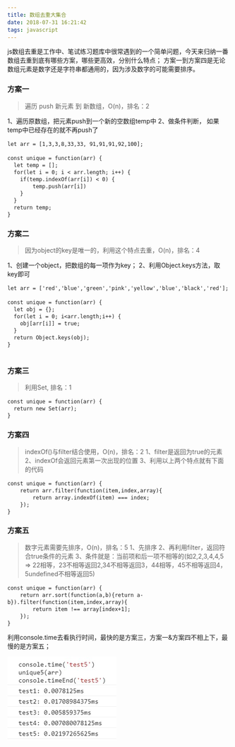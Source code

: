 ```yaml
---
title: 数组去重大集合
date: 2018-07-31 16:21:42
tags: javascript
---
```

js数组去重是工作中、笔试练习题库中很常遇到的一个简单问题，今天来归纳一番数组去重到底有哪些方案，哪些更高效，分别什么特点；
方案一到方案四是无论数组元素是数字还是字符串都通用的，因为涉及数字的可能需要排序。

<!-- more -->

### 方案一
> 遍历 push 新元素 到 新数组，O(n)，排名：2

1、遍历原数组，把元素push到一个新的空数组temp中
2、做条件判断， 如果temp中已经存在的就不再push了
```
let arr = [1,3,3,8,33,33, 91,91,91,92,100];

const unique = function(arr) {
  let temp = [];
  for(let i = 0; i < arr.length; i++) {
    if(temp.indexOf(arr[i]) < 0) {
        temp.push(arr[i])
    }
  }
  return temp;
}

```
### 方案二
> 因为object的key是唯一的，利用这个特点去重，O(n)，排名：4

1、创建一个object，把数组的每一项作为key；
2、利用Object.keys方法，取key即可
```
let arr = ['red','blue','green','pink','yellow','blue','black','red'];

const unique = function(arr) {
  let obj = {};
  for(let i = 0; i<arr.length;i++) {
    obj[arr[i]] = true;
  }
  return Object.keys(obj);
}


```

### 方案三
> 利用Set, 排名：1

```
const unique = function(arr) {
  return new Set(arr);
}

```

### 方案四
> indexOf()与filter结合使用，O(n)，排名：2
1、filter是返回为true的元素
2、indexOf会返回元素第一次出现的位置
3、利用以上两个特点就有下面的代码

```
const unique = function(arr) {
    return arr.filter(function(item,index,array){
        return array.indexOf(item) === index;
    });
}
```


### 方案五
> 数字元素需要先排序，O(n)，排名：5
1、先排序
2、再利用filter，返回符合true条件的元素
3、条件就是：当前项和后一项不相等的(如2,2,3,4,4,5  => 22相等，23不相等返回2,34不相等返回3，44相等，45不相等返回4，5undefined不相等返回5)

```
const unique = function(arr) {
    return arr.sort(function(a,b){return a-b}).filter(function(item,index,array){
        return item !== array[index+1];
    });
}

```
利用console.time去看执行时间，最快的是方案三，方案一&方案四不相上下，最慢的是方案五；

![consoletime](array-deduplication/consoletime.JPG)
